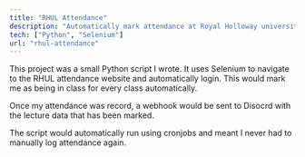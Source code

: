 ```yaml
---
title: "RHUL Attendance"
description: "Automatically mark attendance at Royal Holloway university."
tech: ["Python", "Selenium"]
url: "rhul-attendance"
---
```


This project was a small Python script I wrote. It uses Selenium
to navigate to the RHUL attendance website and automatically
login. This would mark me as being in class for every class
automatically.

Once my attendance was record, a webhook would be sent to
Disocrd with the lecture data that has been marked.

The script would automatically run using cronjobs and meant
I never had to manually log attendance again.
